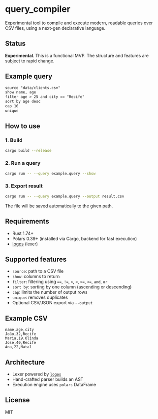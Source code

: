 # query_compiler

Experimental tool to compile and execute modern, readable queries over CSV files, using a next-gen declarative language.

## Status

**Experimental**. This is a functional MVP. The structure and features are subject to rapid change.

## Example query

```txt
source "data/clients.csv"
show name, age
filter age > 25 and city == "Recife"
sort by age desc
cap 10
unique
```

## How to use

### 1. Build

```sh
cargo build --release
```

### 2. Run a query

```sh
cargo run -- --query example.query --show
```

### 3. Export result

```sh
cargo run -- --query example.query --output result.csv
```

The file will be saved automatically to the given path.

## Requirements

- Rust 1.74+
- Polars 0.39+ (installed via Cargo, backend for fast execution)
- [logos](https://crates.io/crates/logos) (lexer)

## Supported features

- `source`: path to a CSV file
- `show`: columns to return
- `filter`: filtering using `==`, `!=`, `>`, `<`, `>=`, `<=`, `and`, `or`
- `sort by`: sorting by one column (ascending or descending)
- `cap`: limits the number of output rows
- `unique`: removes duplicates
- Optional CSV/JSON export via `--output`

## Example CSV

```csv
name,age,city
João,32,Recife
Maria,19,Olinda
José,40,Recife
Ana,22,Natal
```

## Architecture

- Lexer powered by [`logos`](https://crates.io/crates/logos)
- Hand-crafted parser builds an AST
- Execution engine uses `polars` DataFrame

## License

MIT
